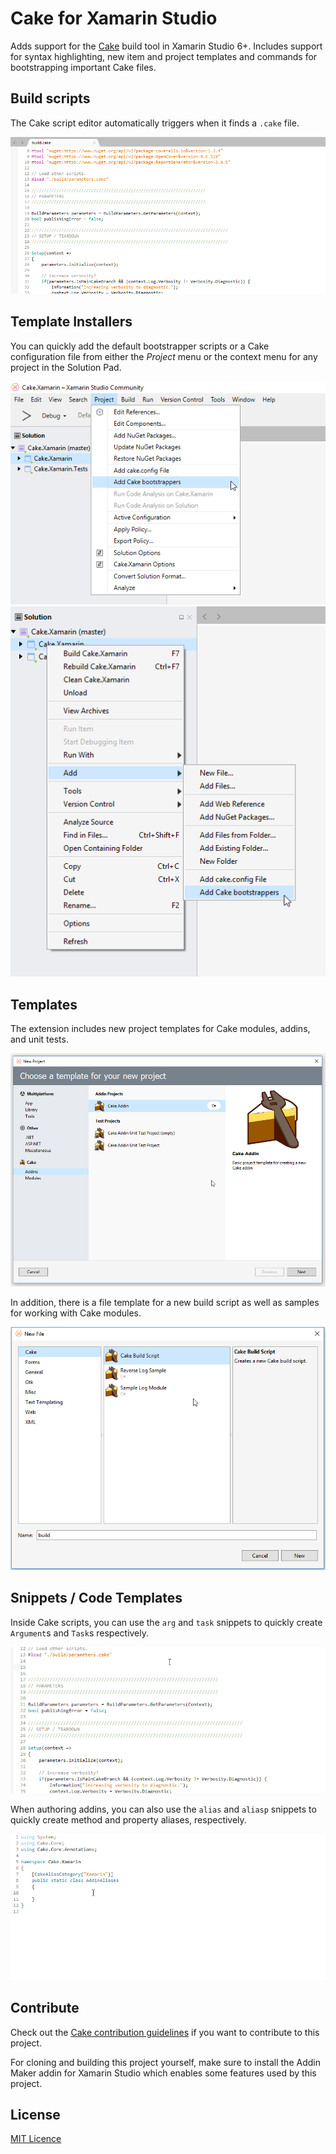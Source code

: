 # Cake for Xamarin Studio

Adds support for the [Cake](http://cakebuild.net/) build tool in Xamarin Studio 6+. Includes support for syntax highlighting, new item and project templates and commands for bootstrapping important Cake files.

## Build scripts
The Cake script editor automatically triggers when it finds a `.cake` file.

![Cake file](art/script.png) 

## Template Installers

You can quickly add the default bootstrapper scripts or a Cake configuration file from either the *Project* menu or the context menu for any project in the Solution Pad.

![Template installers](art/menu-commands.png)
![Template installers](art/context-commands.png)

## Templates

The extension includes new project templates for Cake modules, addins, and unit tests.

![Project Template](art/project-templates.png)

In addition, there is a file template for a new build script as well as samples for working with Cake modules.

![File Templates](art/file-templates.png)

## Snippets / Code Templates

Inside Cake scripts, you can use the `arg` and `task` snippets to quickly create `Argument`s and `Task`s respectively.

![Script snippets](art/snippets.gif)

When authoring addins, you can also use the `alias` and `aliasp` snippets to quickly create method and property aliases, respectively.

![Addin snippets](art/addin-snippets.gif)

## Contribute
Check out the [Cake contribution guidelines](http://cakebuild.net/docs/contributing/guidelines) if you want to contribute to this project.

For cloning and building this project yourself, make sure to install the Addin Maker addin for Xamarin Studio which enables some features used by this project.

## License
[MIT Licence](LICENSE) 
